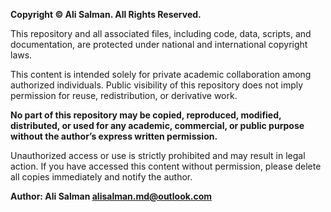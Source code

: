 **Copyright © Ali Salman. All Rights Reserved.**

This repository and all associated files, including code, data, scripts, and documentation, are protected under national and international copyright laws.

This content is intended solely for private academic collaboration among authorized individuals. Public visibility of this repository does not imply permission for reuse, redistribution, or derivative work.

**No part of this repository may be copied, reproduced, modified, distributed, or used for any academic, commercial, or public purpose without the author’s express written permission.**

Unauthorized access or use is strictly prohibited and may result in legal action. If you have accessed this content without permission, please delete all copies immediately and notify the author.

**Author: Ali Salman <alisalman.md@outlook.com>**
